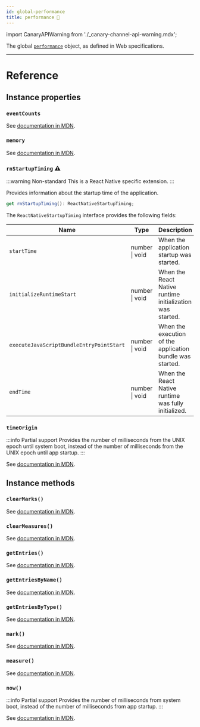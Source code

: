 ```yaml
---
id: global-performance
title: performance 🧪
---
```


import CanaryAPIWarning from './\_canary-channel-api-warning.mdx';

<CanaryAPIWarning />

The global [`performance`](https://developer.mozilla.org/en-US/docs/Web/API/Window/performance) object, as defined in Web specifications.

---

# Reference

## Instance properties

### `eventCounts`

See [documentation in MDN](https://developer.mozilla.org/en-US/docs/Web/API/Performance/eventCounts).

### `memory`

See [documentation in MDN](https://developer.mozilla.org/en-US/docs/Web/API/Performance/memory).

### `rnStartupTiming` ⚠️

:::warning Non-standard
This is a React Native specific extension.
:::

Provides information about the startup time of the application.

```ts
get rnStartupTiming(): ReactNativeStartupTiming;
```

The `ReactNativeStartupTiming` interface provides the following fields:

| Name                                     | Type           | Description                                               |
| ---------------------------------------- | -------------- | --------------------------------------------------------- |
| `startTime`                              | number \| void | When the application startup was started.                 |
| `initializeRuntimeStart`                 | number \| void | When the React Native runtime initialization was started. |
| `executeJavaScriptBundleEntryPointStart` | number \| void | When the execution of the application bundle was started. |
| `endTime`                                | number \| void | When the React Native runtime was fully initialized.      |

### `timeOrigin`

:::info Partial support
Provides the number of milliseconds from the UNIX epoch until system boot, instead of the number of milliseconds from the UNIX epoch until app startup.
:::

See [documentation in MDN](https://developer.mozilla.org/en-US/docs/Web/API/Performance/timeOrigin).

## Instance methods

### `clearMarks()`

See [documentation in MDN](https://developer.mozilla.org/en-US/docs/Web/API/Performance/clearMarks).

### `clearMeasures()`

See [documentation in MDN](https://developer.mozilla.org/en-US/docs/Web/API/Performance/clearMeasures).

### `getEntries()`

See [documentation in MDN](https://developer.mozilla.org/en-US/docs/Web/API/Performance/getEntries).

### `getEntriesByName()`

See [documentation in MDN](https://developer.mozilla.org/en-US/docs/Web/API/Performance/getEntriesByName).

### `getEntriesByType()`

See [documentation in MDN](https://developer.mozilla.org/en-US/docs/Web/API/Performance/getEntriesByType).

### `mark()`

See [documentation in MDN](https://developer.mozilla.org/en-US/docs/Web/API/Performance/mark).

### `measure()`

See [documentation in MDN](https://developer.mozilla.org/en-US/docs/Web/API/Performance/measure).

### `now()`

:::info Partial support
Provides the number of milliseconds from system boot, instead of the number of milliseconds from app startup.
:::

See [documentation in MDN](https://developer.mozilla.org/en-US/docs/Web/API/Performance/now).
